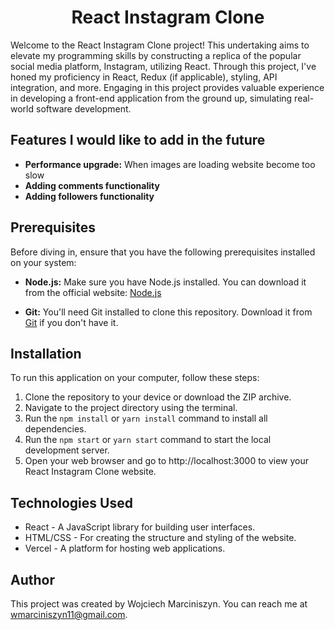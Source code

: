
<h1 align="center">React Instagram Clone</h1>

Welcome to the React Instagram Clone project! This undertaking aims to elevate my programming skills by constructing a replica of the popular social media platform, Instagram, utilizing React. Through this project, I've honed my proficiency in React, Redux (if applicable), styling, API integration, and more. Engaging in this project provides valuable experience in developing a front-end application from the ground up, simulating real-world software development.

## Features I would like to add in the future 
- **Performance upgrade:** When images are loading website become too slow 
- **Adding comments functionality** 
- **Adding followers functionality**


## Prerequisites

Before diving in, ensure that you have the following prerequisites installed on your system:

- **Node.js:** Make sure you have Node.js installed. You can download it from the official website: [Node.js](https://nodejs.org/)

- **Git:** You'll need Git installed to clone this repository. Download it from [Git](https://git-scm.com/) if you don't have it.

## Installation

To run this application on your computer, follow these steps:

1. Clone the repository to your device or download the ZIP archive.
2. Navigate to the project directory using the terminal.
3. Run the `npm install` or `yarn install` command to install all dependencies.
4. Run the `npm start` or `yarn start` command to start the local development server.
5. Open your web browser and go to http://localhost:3000 to view your React Instagram Clone website.

## Technologies Used

- React - A JavaScript library for building user interfaces.
- HTML/CSS - For creating the structure and styling of the website.
- Vercel - A platform for hosting web applications.

## Author

This project was created by Wojciech Marciniszyn. You can reach me at wmarciniszyn11@gmail.com.

